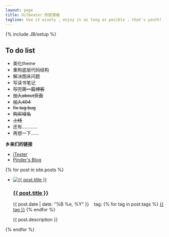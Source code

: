 ```yaml
---
layout: page
title: Oilbeater 的部落格
tagline: Use it wisely , enjoy it as long as posible , that's youth!
---
```

{% include JB/setup %}
<head>
  <link rel="stylesheet" href="/css/main.css" type="text/css" />
</head>
<body>
  <div class="sidebar">
  <div class="to_do_list">
    <aside>
    <h2>
      To do list
    </h2>
    <ul>
      <li>美化theme</li>
      <li>重构底层代码结构</li>
      <li>解决图床问题</li>
      <li>写读书笔记</li>
      <li><s>写完第一篇博客</s></li>
      <li><s>加入about页面</s></li>
      <li><s>加入404</s></li>
      <li><s>fix tag bug</s></li>
      <li><s>购买域名</s></li>
      <li><s>上线</s></li>
      <li>还有…………</li>
      <li>再想一下……</li>
    </ul>
    </aside>
  </div>
  <div class="friendlink">
    <p><strong>乡亲们的链接</strong></p>
    <ul>
      <li>
        <a href="http://itester.me" target="_blank">iTester</a>
      </li>
      <li>
        <a href="http://pinderpeng.org" target="_blank">Pinder's Blog</a>
      </li>
    </ul>
  </div>
  </div>
  {% for post in site.posts %}
      <div class="main">
        <ul>
          <li>
          <a href="{{ post.url }}">
            <img src="{{ post.img }}" alt="{{ post.title }}">
          </a>
          <div class="posts">
            <h3>
              <a href="{{ post.url }}">{{ post.title }}</a>
            </h3>
            <p>
              {{ post.date | date: "%B %e, %Y" }}
                &nbsp &nbsptag:
                {% for tag in post.tags %}
                 <a href="/tags.html#{{tag}}-ref">{{ tag }}</a>
                {% endfor %}
            </p>
            <span class="description">{{ post.description }}</span>
          </div>
          </li>
        </ul>
      </div>
  {% endfor %}
</body>
